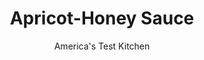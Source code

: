 ---
layout: ../../layouts/MarkdownPostLayout.astro
title: Apricot-Honey Sauce
author: America's Test Kitchen
pubDate: 2023-03-15
description: "An easy five-ingredient sauce to top your favorite desserts."
image_url: https://res.cloudinary.com/hksqkdlah/image/upload/ar_1:1,c_fill,dpr_2.0,f_auto,fl_lossy.progressive.strip_profile,g_faces:auto,q_auto:low,w_344/SFS_ApricotHoneySauce-3_kfyz3o
tags: ["Fruit","Condiments"]
calories: 570
protein: 
carbohydrates: 17
fats: 
fiber: 1
ingredients: ["¾ cup (4½ ounces), dried apricots, chopped fine","¾ cup, water","Pinch , table salt","¼ cup, honey","1½ tablespoons, lemon juice"]
serves: 8
time: "15 minutes, plus 30 minutes cooling"
instructions: ["Bring apricots, water, and salt to simmer in small saucepan over low heat. Cook, stirring occasionally, until fruit is plump and tender, 6 to 8 minutes. Using potato masher, mash apricots until mixture is mostly smooth but some larger pieces remain intact.","Off heat, stir in honey and lemon juice. Transfer to bowl and let cool completely before serving, about 30 minutes. (Sauce can be refrigerated for up to 2 days)."]
nutrition: ["193 mg Potassium, K","11 mg Phosphorus, P","10 mg Calcium, Ca","5 mg Magnesium, Mg","21 mg Sodium, Na","1 mg Vitamin C, total ascorbic acid","1 g Fiber, total dietary","2 µg Folate, food","17 g Sugars, total","31 g Water","18 g Carbohydrate, by difference","2 µg Folate, DFE","28 µg Vitamin A, RAE","17 g Carbohydrates (net)","71 kcal Energy","8 g Sugars, added","570 calories"]
notes: "We like to serve it alongside our Semifreddo with Crushed Amaretti Cookies, but you can also use the sauce to glaze cakes or bread, pair with roasted meats, or add color and interest to a charcuterie board."
---